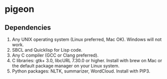 # pigeon

## Dependencies
1. Any UNIX operating system (Linux preferred, Mac OK). Windows will not work.
2. SBCL and Quicklisp for Lisp code.
3. Any C compiler (GCC or Clang preferred).
4. C libraries: gtk+ 3.0, libcURL 7.30.0 or higher. Install with brew on Mac or the default package manager on your Linux system.
5. Python packages: NLTK, summarizer, WordCloud. Install with PIP3.
